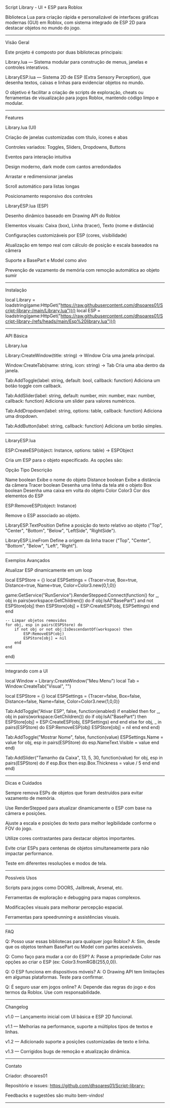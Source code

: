 Script Library - UI + ESP para Roblox

Biblioteca Lua para criação rápida e personalizável de interfaces gráficas modernas (GUI) em Roblox, com sistema integrado de ESP 2D para destacar objetos no mundo do jogo.


---

Visão Geral

Este projeto é composto por duas bibliotecas principais:

Library.lua — Sistema modular para construção de menus, janelas e controles interativos.

LibraryESP.lua — Sistema 2D de ESP (Extra Sensory Perception), que desenha textos, caixas e linhas para evidenciar objetos no mundo.


O objetivo é facilitar a criação de scripts de exploração, cheats ou ferramentas de visualização para jogos Roblox, mantendo código limpo e modular.


---

Features

Library.lua (UI)

Criação de janelas customizadas com título, ícones e abas

Controles variados: Toggles, Sliders, Dropdowns, Buttons

Eventos para interação intuitiva

Design moderno, dark mode com cantos arredondados

Arrastar e redimensionar janelas

Scroll automático para listas longas

Posicionamento responsivo dos controles


LibraryESP.lua (ESP)

Desenho dinâmico baseado em Drawing API do Roblox

Elementos visuais: Caixa (box), Linha (tracer), Texto (nome e distância)

Configurações customizáveis por ESP (cores, visibilidade)

Atualização em tempo real com cálculo de posição e escala baseados na câmera

Suporte a BasePart e Model como alvo

Prevenção de vazamento de memória com remoção automática ao objeto sumir



---

Instalação

local Library = loadstring(game:HttpGet("https://raw.githubusercontent.com/dhsoares01/Script-library-/main/Library.lua"))()
local ESP = loadstring(game:HttpGet("https://raw.githubusercontent.com/dhsoares01/Script-library-/refs/heads/main/Esp%20library.lua"))()


---

API Básica

Library.lua

Library:CreateWindow(title: string) -> Window Cria uma janela principal.

Window:CreateTab(name: string, icon: string) -> Tab Cria uma aba dentro da janela.

Tab:AddToggle(label: string, default: bool, callback: function) Adiciona um botão toggle com callback.

Tab:AddSlider(label: string, default: number, min: number, max: number, callback: function) Adiciona um slider para valores numéricos.

Tab:AddDropdown(label: string, options: table, callback: function) Adiciona uma dropdown.

Tab:AddButton(label: string, callback: function) Adiciona um botão simples.



---

LibraryESP.lua

ESP:CreateESP(object: Instance, options: table) -> ESPObject

Cria um ESP para o objeto especificado. As opções são:

Opção	Tipo	Descrição

Name	boolean	Exibe o nome do objeto
Distance	boolean	Exibe a distância da câmera
Tracer	boolean	Desenha uma linha da tela até o objeto
Box	boolean	Desenha uma caixa em volta do objeto
Color	Color3	Cor dos elementos do ESP


ESP:RemoveESP(object: Instance)

Remove o ESP associado ao objeto.

LibraryESP.TextPosition
Define a posição do texto relativo ao objeto ("Top", "Center", "Bottom", "Below", "LeftSide", "RightSide").

LibraryESP.LineFrom
Define a origem da linha tracer ("Top", "Center", "Bottom", "Below", "Left", "Right").



---

Exemplos Avançados

Atualizar ESP dinamicamente em um loop

local ESPStore = {}
local ESPSettings = {Tracer=true, Box=true, Distance=true, Name=true, Color=Color3.new(0,1,0)}

game:GetService("RunService").RenderStepped:Connect(function()
    for _, obj in pairs(workspace:GetChildren()) do
        if obj:IsA("BasePart") and not ESPStore[obj] then
            ESPStore[obj] = ESP:CreateESP(obj, ESPSettings)
        end
    end

    -- Limpar objetos removidos
    for obj, esp in pairs(ESPStore) do
        if not obj or not obj:IsDescendantOf(workspace) then
            ESP:RemoveESP(obj)
            ESPStore[obj] = nil
        end
    end
end)


---

Integrando com a UI

local Window = Library:CreateWindow("Meu Menu")
local Tab = Window:CreateTab("Visual", "")

local ESPStore = {}
local ESPSettings = {Tracer=false, Box=false, Distance=false, Name=false, Color=Color3.new(1,0,0)}

Tab:AddToggle("Ativar ESP", false, function(enabled)
    if enabled then
        for _, obj in pairs(workspace:GetChildren()) do
            if obj:IsA("BasePart") then
                ESPStore[obj] = ESP:CreateESP(obj, ESPSettings)
            end
        end
    else
        for obj, _ in pairs(ESPStore) do
            ESP:RemoveESP(obj)
            ESPStore[obj] = nil
        end
    end
end)

Tab:AddToggle("Mostrar Nome", false, function(value)
    ESPSettings.Name = value
    for obj, esp in pairs(ESPStore) do
        esp.NameText.Visible = value
    end
end)

Tab:AddSlider("Tamanho da Caixa", 13, 5, 30, function(value)
    for obj, esp in pairs(ESPStore) do
        if esp.Box then
            esp.Box.Thickness = value / 5
        end
    end
end)


---

Dicas e Cuidados

Sempre remova ESPs de objetos que foram destruídos para evitar vazamento de memória.

Use RenderStepped para atualizar dinamicamente o ESP com base na câmera e posições.

Ajuste a escala e posições do texto para melhor legibilidade conforme o FOV do jogo.

Utilize cores contrastantes para destacar objetos importantes.

Evite criar ESPs para centenas de objetos simultaneamente para não impactar performance.

Teste em diferentes resoluções e modos de tela.



---

Possíveis Usos

Scripts para jogos como DOORS, Jailbreak, Arsenal, etc.

Ferramentas de exploração e debugging para mapas complexos.

Modificações visuais para melhorar percepção espacial.

Ferramentas para speedrunning e assistências visuais.



---

FAQ

Q: Posso usar essas bibliotecas para qualquer jogo Roblox?
A: Sim, desde que os objetos tenham BasePart ou Model com partes acessíveis.

Q: Como faço para mudar a cor do ESP?
A: Passe a propriedade Color nas opções ao criar o ESP (ex: Color3.fromRGB(255,0,0)).

Q: O ESP funciona em dispositivos móveis?
A: O Drawing API tem limitações em algumas plataformas. Teste para confirmar.

Q: É seguro usar em jogos online?
A: Depende das regras do jogo e dos termos da Roblox. Use com responsabilidade.


---

Changelog

v1.0 — Lançamento inicial com UI básica e ESP 2D funcional.

v1.1 — Melhorias na performance, suporte a múltiplos tipos de textos e linhas.

v1.2 — Adicionado suporte a posições customizadas de texto e linha.

v1.3 — Corrigidos bugs de remoção e atualização dinâmica.



---

Contato

Criador: dhsoares01

Repositório e issues: https://github.com/dhsoares01/Script-library-

Feedbacks e sugestões são muito bem-vindos!



---
